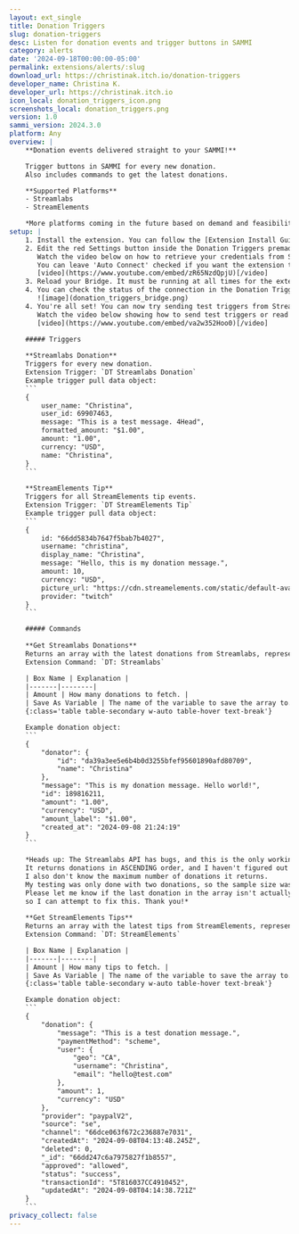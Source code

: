 ```yaml
---
layout: ext_single
title: Donation Triggers
slug: donation-triggers
desc: Listen for donation events and trigger buttons in SAMMI
category: alerts
date: '2024-09-18T00:00:00-05:00'
permalink: extensions/alerts/:slug
download_url: https://christinak.itch.io/donation-triggers
developer_name: Christina K.
developer_url: https://christinak.itch.io
icon_local: donation_triggers_icon.png
screenshots_local: donation_triggers.png
version: 1.0
sammi_version: 2024.3.0
platform: Any
overview: |
    **Donation events delivered straight to your SAMMI!**  

    Trigger buttons in SAMMI for every new donation.  
    Also includes commands to get the latest donations.

    **Supported Platforms**
    - Streamlabs
    - StreamElements

    *More platforms coming in the future based on demand and feasibility.*
setup: |
    1. Install the extension. You can follow the [Extension Install Guide](https://sammi.solutions/extensions/install).
    2. Edit the red Settings button inside the Donation Triggers premade deck.    
       Watch the video below on how to retrieve your credentials from Streamlabs or StreamElements, or read the text instructions inside the Settings button.  
       You can leave 'Auto Connect' checked if you want the extension to automatically start listening for events when you open SAMMI and connect to Bridge.
       [video](https://www.youtube.com/embed/zR65NzdQpjU)[/video]
    3. Reload your Bridge. It must be running at all times for the extension to function properly.
    4. You can check the status of the connection in the Donation Triggers tab in your Bridge. It should say connected.
       ![image](donation_triggers_bridge.png) 
    4. You're all set! You can now try sending test triggers from Streamlabs or StreamElements to see the premade buttons in action.  
       Watch the video below showing how to send test triggers or read the text instructions inside the Settings button.
       [video](https://www.youtube.com/embed/va2w352Hoo0)[/video]
    
    ##### Triggers

    **Streamlabs Donation**  
    Triggers for every new donation.  
    Extension Trigger: `DT Streamlabs Donation`  
    Example trigger pull data object:
    ```
    {
        user_name: "Christina",
        user_id: 69907463,
        message: "This is a test message. 4Head",
        formatted_amount: "$1.00",
        amount: "1.00",
        currency: "USD",
        name: "Christina",
    }
    ``` 
    
    **StreamElements Tip**  
    Triggers for all StreamElements tip events.  
    Extension Trigger: `DT StreamElements Tip`  
    Example trigger pull data object:
    ```
    {
        id: "66dd5834b7647f5bab7b4027",
        username: "christina",
        display_name: "Christina",
        message: "Hello, this is my donation message.",
        amount: 10,
        currency: "USD",
        picture_url: "https://cdn.streamelements.com/static/default-avatar.png",
        provider: "twitch"
    }
    ```

    ##### Commands
    
    **Get Streamlabs Donations**  
    Returns an array with the latest donations from Streamlabs, represented as objects.  
    Extension Command: `DT: Streamlabs`

    | Box Name | Explanation |
    |-------|--------|
    | Amount | How many donations to fetch. |
    | Save As Variable | The name of the variable to save the array to. |
    {:class='table table-secondary w-auto table-hover text-break'}

    Example donation object: 
    ```
    {
        "donator": {
            "id": "da39a3ee5e6b4b0d3255bfef95601890afd80709",
            "name": "Christina"
        },
        "message": "This is my donation message. Hello world!",
        "id": 189816211,
        "amount": "1.00",
        "currency": "USD",
        "amount_label": "$1.00",
        "created_at": "2024-09-08 21:24:19"
    }
    ```

    *Heads up: The Streamlabs API has bugs, and this is the only working endpoint I could find.  
    It returns donations in ASCENDING order, and I haven't figured out a way to paginate.  
    I also don't know the maximum number of donations it returns.  
    My testing was only done with two donations, so the sample size was limited.   
    Please let me know if the last donation in the array isn't actually the most recent one,   
    so I can attempt to fix this. Thank you!*
    
    **Get StreamElements Tips**  
    Returns an array with the latest tips from StreamElements, represented as objects.  
    Extension Command: `DT: StreamElements`

    | Box Name | Explanation |
    |-------|--------|
    | Amount | How many tips to fetch. |
    | Save As Variable | The name of the variable to save the array to. |
    {:class='table table-secondary w-auto table-hover text-break'}

    Example donation object: 
    ```
    {
        "donation": {
            "message": "This is a test donation message.",
            "paymentMethod": "scheme",
            "user": {
                "geo": "CA",
                "username": "Christina",
                "email": "hello@test.com"
            },
            "amount": 1,
            "currency": "USD"
        },
        "provider": "paypalV2",
        "source": "se",
        "channel": "66dce063f672c236887e7031",
        "createdAt": "2024-09-08T04:13:48.245Z",
        "deleted": 0,
        "_id": "66dd247c6a7975827f1b8557",
        "approved": "allowed",
        "status": "success",
        "transactionId": "5T816037CC4910452",
        "updatedAt": "2024-09-08T04:14:38.721Z"
    }
    ``` 
privacy_collect: false
---
```

